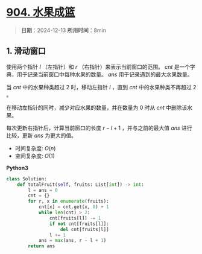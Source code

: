 # [904. 水果成篮](https://leetcode.cn/problems/fruit-into-baskets/description/)

> **日期**：2024-12-13
> **所用时间**：8min

## 1. 滑动窗口

使用两个指针 $l$ （左指针）和 $r$ （右指针）来表示当前窗口的范围。 $cnt$ 是一个字典，用于记录当前窗口中每种水果的数量。 $ans$ 用于记录遇到的最大水果数量。

当 $cnt$ 中的水果种类超过 $2$ 时，移动左指针 $l$ ，直到 $cnt$ 中的水果种类不再超过 $2$ 。

在移动左指针的同时，减少对应水果的数量，并在数量为 $0$ 时从 $cnt$ 中删除该水果。

每次更新右指针后，计算当前窗口的长度 $r - l + 1$ ，并与之前的最大值 $ans$ 进行比较，更新 $ans$ 为更大的值。

- 时间复杂度: $O(n)$
- 空间复杂度: $O(1)$

**Python3**

```python
class Solution:
    def totalFruit(self, fruits: List[int]) -> int:
        l = ans = 0
        cnt = {}
        for r, x in enumerate(fruits):
            cnt[x] = cnt.get(x, 0) + 1
            while len(cnt) > 2:
                cnt[fruits[l]] -= 1
                if not cnt[fruits[l]]:
                    del cnt[fruits[l]]
                l += 1
            ans = max(ans, r - l + 1)
        return ans
```